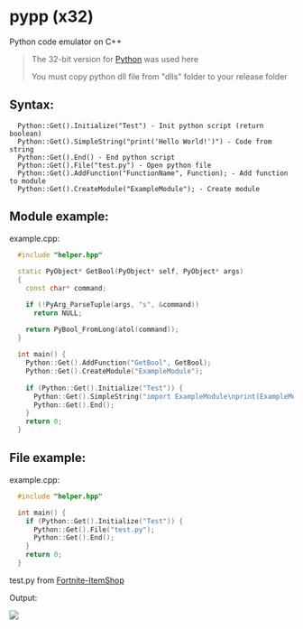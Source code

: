 # pypp (x32)
Python code emulator on C++

> The 32-bit version for [Python](https://www.python.org/) was used here
> 
> You must copy python dll file from "dlls" folder to your release folder

## Syntax:
```
  Python::Get().Initialize("Test") - Init python script (return boolean)
  Python::Get().SimpleString("print('Hello World!')") - Code from string
  Python::Get().End() - End python script
  Python::Get().File("test.py") - Open python file
  Python::Get().AddFunction("FunctionName", Function); - Add function to module
  Python::Get().CreateModule("ExampleModule"); - Create module
```

## Module example:
example.cpp:
```cpp
  #include "helper.hpp"
  
  static PyObject* GetBool(PyObject* self, PyObject* args)
  {
    const char* command;

    if (!PyArg_ParseTuple(args, "s", &command))
      return NULL;

    return PyBool_FromLong(atol(command));
  }
  
  int main() {
    Python::Get().AddFunction("GetBool", GetBool);
    Python::Get().CreateModule("ExampleModule");
	
    if (Python::Get().Initialize("Test")) {
      Python::Get().SimpleString("import ExampleModule\nprint(ExampleModule.GetBool('0'))");
      Python::Get().End();
    }
    return 0;
  }
```

## File example:
example.cpp:
```cpp
  #include "helper.hpp"

  int main() {
    if (Python::Get().Initialize("Test")) {
      Python::Get().File("test.py");
      Python::Get().End();
    }
    return 0;
  }
```
test.py from [Fortnite-ItemShop](https://github.com/s3nk0s4n/Fortnite-ItemShop/blob/main/main.py)

Output:

![](https://i.imgur.com/VbhWErT.png)
